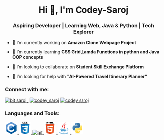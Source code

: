 <h1 align="center">Hi 👋, I'm Codey-Saroj</h1>
<h3 align="center">Aspiring Developer | Learning Web, Java & Python | Tech Explorer</h3>

- 🔭 I’m currently working on **Amazon Clone Webpage Project**

- 🌱 I’m currently learning **CSS Grid,Lamda Functions in python and Java OOP concepts**

- 👯 I’m looking to collaborate on **Student Skill Exchange Platform**

- 🤝 I’m looking for help with **"AI-Powered Travel Itinerary Planner"**

<h3 align="left">Connect with me:</h3>
<p align="left">
<a href="https://linkedin.com/in/bit saroj_" target="blank"><img align="center" src="https://raw.githubusercontent.com/rahuldkjain/github-profile-readme-generator/master/src/images/icons/Social/linked-in-alt.svg" alt="bit saroj_" height="30" width="40" /></a>
<a href="https://www.codechef.com/users/codey_saroj" target="blank"><img align="center" src="https://cdn.jsdelivr.net/npm/simple-icons@3.1.0/icons/codechef.svg" alt="codey_saroj" height="30" width="40" /></a>
<a href="https://www.leetcode.com/codey saroj" target="blank"><img align="center" src="https://raw.githubusercontent.com/rahuldkjain/github-profile-readme-generator/master/src/images/icons/Social/leet-code.svg" alt="codey saroj" height="30" width="40" /></a>
</p>

<h3 align="left">Languages and Tools:</h3>
<p align="left"> <a href="https://www.cprogramming.com/" target="_blank" rel="noreferrer"> <img src="https://raw.githubusercontent.com/devicons/devicon/master/icons/c/c-original.svg" alt="c" width="40" height="40"/> </a> <a href="https://www.w3schools.com/css/" target="_blank" rel="noreferrer"> <img src="https://raw.githubusercontent.com/devicons/devicon/master/icons/css3/css3-original-wordmark.svg" alt="css3" width="40" height="40"/> </a> <a href="https://git-scm.com/" target="_blank" rel="noreferrer"> <img src="https://www.vectorlogo.zone/logos/git-scm/git-scm-icon.svg" alt="git" width="40" height="40"/> </a> <a href="https://www.w3.org/html/" target="_blank" rel="noreferrer"> <img src="https://raw.githubusercontent.com/devicons/devicon/master/icons/html5/html5-original-wordmark.svg" alt="html5" width="40" height="40"/> </a> <a href="https://www.java.com" target="_blank" rel="noreferrer"> <img src="https://raw.githubusercontent.com/devicons/devicon/master/icons/java/java-original.svg" alt="java" width="40" height="40"/> </a> <a href="https://www.python.org" target="_blank" rel="noreferrer"> <img src="https://raw.githubusercontent.com/devicons/devicon/master/icons/python/python-original.svg" alt="python" width="40" height="40"/> </a> </p>
